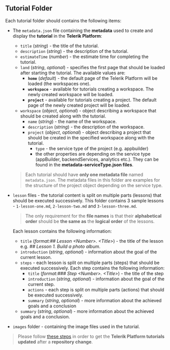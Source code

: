 ## Tutorial Folder ##

Each tutorial folder should contains the following items:

- The `metadata.json` file containing the **metadata** used to create and display the **tutorial** in the **Telerik Platform**:
	- `title` (*string*) - the title of the tutorial.
	- `description` (*string*) - the description of the tutorial.
	- `estimateTime` (*number*) - the estimate time for completing the tutorial.
	- `land` (*string*, *optional*) - specifies the first page that should be loaded after starting the tutorial. The available values are:
		- **`home`** (*default*) - the default page of the Telerik Platform will be loaded (the workspaces one).
		- **`workspace`** - available for tutorials creating a workspace. The newly created workspace will be loaded.
		- **`project`** - available for tutorials creating a project. The default page of the newly created project will be loaded.
	- `workspace` (*object*, *optional*) - object describing a workspace that should be created along with the tutorial.
		- `name` (*string*) - the name of the workspace.
		- `description` (*string*) - the description of the workspace.
		- `project` (*object*, *optional*) - object describing a project that should be created in the specified workspace along with the tutorial.
			- `type` - the service type of the project (e.g. appbuilder) 
			- the other properties are depending on the service type (appBuilder, backendServices, analytics etc.). They can be found in the **metadata-serviceType.json files**.
	
	> Each tutorial should have **only one metadata file** named `metadata.json`. The metadata files in this folder are examples for the structure of the project object depending on the service type.

- `lesson` files - the tutorial content is split on multiple parts (lessons) that should be executed successively. This folder contains 3 sample lessons - `1-lesson-one.md`, `2-lesson-two.md` and `3-lesson-three.md`. 

	>The only requirement for the **file names** is that their **alphabetical order** should be **the same as** the **logical order** of the lessons.

	Each lesson contains the following information:
	-  `title` (*format:## Lesson &lt;Number&gt;. &lt;Title&gt;*) - the title of the lesson e.g. *## Lesson 1. Build a photo album*.
	-  `introduction` (*string*, *optional*) - information about the goal of the current lesson.
	-  `steps` - each lesson is split on multiple parts (steps) that should be executed  successively. Each step contains the following information:
		- `title` (*format:### Step &lt;Number&gt;. &lt;Title&gt;*) - the title of the step
		- `introduction` (*string*, *optional*) - information about the goal of the current step.
		- `actions` - each step is split on multiple parts (actions) that should be executed  successively.
		- `summary`  (*string*, *optional*) - more information about the achieved goals and a conclusion
	- `summary` (*string*, *optional*) - more information about the achieved goals and a conclusion. 

- `images` folder - containing the image files used in the tutorial.

> Please follow [these steps](http://tap.telerik.com/process/tutorials#sync-tutorials "Update Telerik Platform tutorials based on the repository") in order to get the **Telerik Platform tutorials updated** after a **repository change**.
